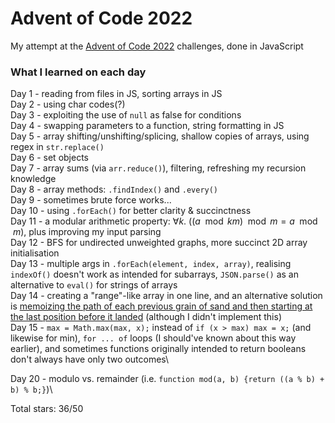 # Advent of Code 2022

My attempt at the [Advent of Code 2022](https://adventofcode.com/2022) challenges, done in JavaScript

### What I learned on each day

Day 1 - reading from files in JS, sorting arrays in JS\
Day 2 - using char codes(?)\
Day 3 - exploiting the use of `null` as false for conditions\
Day 4 - swapping parameters to a function, string formatting in JS\
Day 5 - array shifting/unshifting/splicing, shallow copies of arrays, using regex in `str.replace()`\
Day 6 - set objects\
Day 7 - array sums (via `arr.reduce()`), filtering, refreshing my recursion knowledge\
Day 8 - array methods: `.findIndex()` and `.every()`\
Day 9 - sometimes brute force works...\
Day 10 - using `.forEach()` for better clarity & succinctness\
Day 11 - a modular arithmetic property: $\forall k.\  ((a \mod km) \mod m = a \mod m)$, plus improving my input parsing\
Day 12 - BFS for undirected unweighted graphs, more succinct 2D array initialisation\
Day 13 - multiple args in `.forEach(element, index, array)`, realising `indexOf()` doesn't work as intended for subarrays, `JSON.parse()` as an alternative to `eval()` for strings of arrays\
Day 14 - creating a "range"-like array in one line, and an alternative solution is [memoizing the path of each previous grain of sand and then starting at the last position before it landed](https://www.reddit.com/r/adventofcode/comments/zljtev/2022_day_14_part_2_clever_alternative_solution/j05uo9i/) (although I didn't implement this)\
Day 15 - `max = Math.max(max, x);` instead of `if (x > max) max = x;` (and likewise for min), `for ... of` loops (I should've known about this way earlier), and sometimes functions originally intended to return booleans don't always have only two outcomes\

Day 20 - modulo vs. remainder (i.e. `function mod(a, b) {return ((a % b) + b) % b;}`)\

Total stars: 36/50
